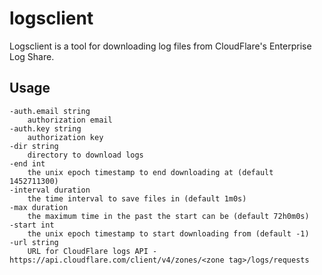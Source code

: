 # logsclient

Logsclient is a tool for downloading log files from CloudFlare's Enterprise Log Share. 

## Usage
    -auth.email string
    	authorization email
    -auth.key string
    	authorization key
    -dir string
    	directory to download logs
    -end int
    	the unix epoch timestamp to end downloading at (default 1452711300)
    -interval duration
    	the time interval to save files in (default 1m0s)
    -max duration
    	the maximum time in the past the start can be (default 72h0m0s)
    -start int
    	the unix epoch timestamp to start downloading from (default -1)
    -url string
        URL for CloudFlare logs API - https://api.cloudflare.com/client/v4/zones/<zone tag>/logs/requests
